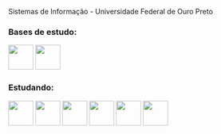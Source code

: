 Sistemas de Informação -
Universidade Federal de Ouro Preto 


<!--
**BrunoCarva1ho/BrunoCarva1ho** is a ✨ _special_ ✨ repository because its `README.md` (this file) appears on your GitHub profile.

Here are some ideas to get you started:

- 🔭 I’m currently working on ...
- 🌱 I’m currently learning ...
- 👯 I’m looking to collaborate on ...
- 🤔 I’m looking for help with ...
- 💬 Ask me about ...
- 📫 How to reach me: ...
- 😄 Pronouns: ...
- ⚡ Fun fact: ...
-->

<body>
  <div>
  <div>
  <head>
    <link rel="stylesheet" href="https://cdn.jsdelivr.net/gh/devicons/devicon@v2.15.1/devicon.min.css"> 
  </head>
  <h3>Bases de estudo:</h3>
  <div style"display: inline">
    <img width='50' height='50' src="https://cdn.jsdelivr.net/gh/devicons/devicon/icons/c/c-original.svg" />
    <img width='50' height='50' src="https://cdn.jsdelivr.net/gh/devicons/devicon/icons/java/java-original.svg" />
  </div>

  <h3>Estudando:</h3>
    <img width='50' height='50' src="https://cdn.jsdelivr.net/gh/devicons/devicon/icons/dart/dart-original.svg" /> 
    <img width='50' height='50' src="https://cdn.jsdelivr.net/gh/devicons/devicon/icons/flutter/flutter-original.svg" />
    <img width='50' height='50' src="https://cdn.jsdelivr.net/gh/devicons/devicon/icons/python/python-original.svg" />
    <img width='50' height='50' src="https://cdn.jsdelivr.net/gh/devicons/devicon/icons/flask/flask-original-wordmark.svg"/>
    <img  width='50' height='50' src="https://cdn.jsdelivr.net/gh/devicons/devicon/icons/javascript/javascript-original.svg" />
    <img  width='50' height='50' src="https://cdn.jsdelivr.net/gh/devicons/devicon/icons/nodejs/nodejs-plain-wordmark.svg" />    
    <!--<img  width='50' height='50' src="https://cdn.jsdelivr.net/gh/devicons/devicon/icons/spring/spring-original-wordmark.svg" />
    <!--<img width='50' height='50' src="https://cdn.jsdelivr.net/gh/devicons/devicon/icons/html5/html5-original.svg" />
    <img width='50' height='50' src="https://cdn.jsdelivr.net/gh/devicons/devicon/icons/css3/css3-original.svg" />-->
    
  <h3></h3>
  <div>
    
  </div>

  </div>
  </div><br><br>
  
  <!--<div>
    <a href="https://github.com/BrunoCarva1ho">
    <img loading="lazy" height="180em" src="https://github-readme-stats.vercel.app/api/top-langs/?username=BrunoCarva1ho&layout=compact&langs_count=7&theme=dracula"/>
  </div>
  -->
</body>


